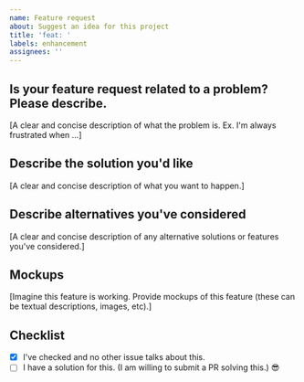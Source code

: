```yaml
---
name: Feature request
about: Suggest an idea for this project
title: 'feat: '
labels: enhancement
assignees: ''
---
```


## Is your feature request related to a problem? Please describe.

[A clear and concise description of what the problem is. Ex. I'm always frustrated when ...]

## Describe the solution you'd like

[A clear and concise description of what you want to happen.]

## Describe alternatives you've considered

[A clear and concise description of any alternative solutions or features you've considered.]

## Mockups

[Imagine this feature is working. Provide mockups of this feature (these can be textual descriptions, images, etc).]

## Checklist

- [x] I've checked and no other issue talks about this.
- [ ] I have a solution for this. (I am willing to submit a PR solving this.) 😎
